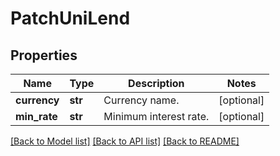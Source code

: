 # PatchUniLend

## Properties
Name | Type | Description | Notes
------------ | ------------- | ------------- | -------------
**currency** | **str** | Currency name. | [optional] 
**min_rate** | **str** | Minimum interest rate. | [optional] 

[[Back to Model list]](../README.md#documentation-for-models) [[Back to API list]](../README.md#documentation-for-api-endpoints) [[Back to README]](../README.md)


